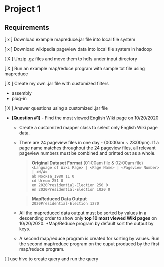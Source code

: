 # Project 1

## Requirements
[ x ] Download example mapreduce.jar file into local file system

[ x ] Download wikipedia pageview data into local file system in hadoop

[ X ] Unzip .gz files and move them to hdfs under input directory

[ X ] Run an example map/reduce program with sample txt file using mapreduce

[ X ] Create my own .jar file with customized filters
- assembly
- plug-in

[ X ] Answer questions using a customized .jar file
- **[Question #1]** - Find the most viewed English Wiki page on 10/20/2020    
   - Create a customized mapper class to select only English Wiki page data.
   - There are 24 pageview files in one day - (00:00am ~ 23:00pm). If a page name matches throughout the 24 pageview files, all relevant pageview numbers must be combined and printed out as a whole. 
        >**Original Dataset Format** (01:00am file & 02:00am file)<br />
        >`<Language of Wiki Page> | <Page Name> | <Pageview Number> | <N/A>`<br />
        >`ab Москва_1980 11 0`<br />
        >`cd Ureum 251 0`<br />
        >`en 2020Presidential-Election 250 0`<br />
        >`en 2020Presidential-Election 1020 0`<br />

        >**MapReduced Data Output**<br />
        >`2020Presidential-Election 1270`<br />
    - All the mapreduced data output must be sorted by values in a descending order to show only **top 10 most viewed Wiki pages** on 10/20/2020. *Map/Reduce program by default sort the output by keys. 
    - A second map/reduce program is created for sorting by values. Run the second map/reduce program on the ouput produced by the first map/reduce program.

[  ] use hive to create query and run the query
